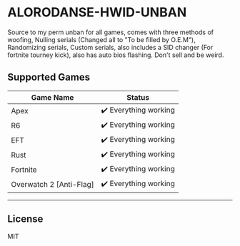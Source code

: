 # ALORODANSE-HWID-UNBAN

 Source to my perm unban for all games, comes with three methods of woofing, Nulling serials (Changed all to "To be filled by O.E.M"), Randomizing serials, Custom serials, also includes a SID changer (For fortnite tourney kick), also has auto bios flashing. Don't sell and be weird.


## Supported Games
| Game Name | Status  |
| ---- | ---- |
| Apex |   :heavy_check_mark: Everything working |
| R6 |  :heavy_check_mark: Everything working |
| EFT | :heavy_check_mark: Everything working |
| Rust | :heavy_check_mark: Everything working |
| Fortnite | :heavy_check_mark: Everything working |
| Overwatch 2 [Anti-Flag] | :heavy_check_mark: Everything working |

---

## License

MIT

